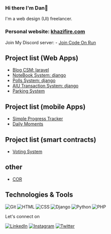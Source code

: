 ### Hi there I'm Dan👋
I'm a web design (UI) freelancer.

### Personal website: [khazifire.com](https://khazifire.com)

Join My Discord  server:
    - [Join Code On Run ](https://discord.gg/FyrA3NQWcb)


## Project list (Web Apps)
- [Blog CSM: laravel](https://github.com/khazifire/portfolio_and_blogcms)
- [NoteBook System: django](https://github.com/khazifire/NoteBook)
- [Polls System: django](https://github.com/khazifire/polls)
- [AIU Transaction System: django](https://github.com/khazifire/AiuTransactionSystem)
- [Parking System](https://github.com/khazifire/ParkingSystem)

## Project list (mobile Apps)
- [Simple Progress Tracker](https://github.com/khazifire/TRACKT)
- [Daily Moments](https://github.com/khazifire/Daily-Moments)

## Project list (smart contracts)
- [Voting System](https://github.com/khazifire/VotingSys-SmartContract)

## other
- [COR](https://cor.run/)


## Technologies & Tools
![Git](https://img.shields.io/badge/-Git-000?style=flat&logo=git&logoColor=white&color=404254)
![HTML](https://img.shields.io/badge/-HTML-000?style=flat&logo=html5&logoColor=white&color=404254)
![CSS](https://img.shields.io/badge/-CSS-000?style=flat&logo=css3&logoColor=white&color=404254)
![Django](https://img.shields.io/badge/-django-000?style=flat&logo=djangot&logoColor=white&color=404254)
![Python](https://img.shields.io/badge/-python-000?style=flat&logo=python&logoColor=white&color=404254)
![PHP](https://img.shields.io/badge/-php-000?style=flat&logo=php&logoColor=white&color=404254)

<!-- ## Stats
![Grace's GitHub stats](https://github-readme-stats.vercel.app/api?username=dankazim&show_icons=true&theme=dracula) -->

Let's connect on 

[![LinkedIn](https://img.shields.io/badge/-linkedin-blue?style=for-the-badge&logo=linkedin)](https://www.linkedin.com/in/dan-muhindo-kazimoto-ab7a90195/) [![Instagram](https://img.shields.io/badge/instagram-red?&style=for-the-badge&logo=instagram&logoColor=white)](https://www.instagram.com/khazifire.dev/)
[![Twitter](https://img.shields.io/badge/-twitter-white?style=for-the-badge&logo=twitter)](https://twitter.com/khazifire)
